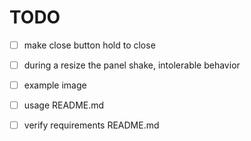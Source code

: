 # TODO

- [ ] make close button hold to close
- [ ] during a resize the panel shake, intolerable behavior

- [ ] example image
- [ ] usage README.md
- [ ] verify requirements README.md
